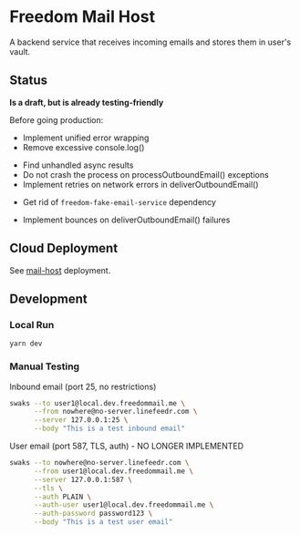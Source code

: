 # Freedom Mail Host

A backend service that receives incoming emails and stores them in user's vault.

## Status

**Is a draft, but is already testing-friendly**

Before going production:

+ Implement unified error wrapping
+ Remove excessive console.log()
- Find unhandled async results
- Do not crash the process on processOutboundEmail() exceptions
- Implement retries on network errors in deliverOutboundEmail()
+ Get rid of `freedom-fake-email-service` dependency
- Implement bounces on deliverOutboundEmail() failures

## Cloud Deployment

See [mail-host](../../deploy/3.1_mail-host.compose/README.md) deployment.

## Development

### Local Run

```shell
yarn dev
```

### Manual Testing

Inbound email (port 25, no restrictions)

```bash
swaks --to user1@local.dev.freedommail.me \
      --from nowhere@no-server.linefeedr.com \
      --server 127.0.0.1:25 \
      --body "This is a test inbound email"
```

User email (port 587, TLS, auth) - NO LONGER IMPLEMENTED

```bash
swaks --to nowhere@no-server.linefeedr.com \
      --from user1@local.dev.freedommail.me \
      --server 127.0.0.1:587 \
      --tls \
      --auth PLAIN \
      --auth-user user1@local.dev.freedommail.me \
      --auth-password password123 \
      --body "This is a test user email"
```
